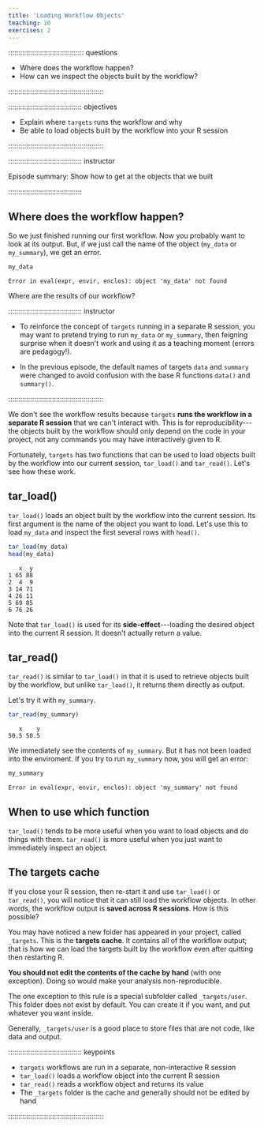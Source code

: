 ```yaml
---
title: 'Loading Workflow Objects'
teaching: 10
exercises: 2
---
```




:::::::::::::::::::::::::::::::::::::: questions 

- Where does the workflow happen?
- How can we inspect the objects built by the workflow?

::::::::::::::::::::::::::::::::::::::::::::::::

::::::::::::::::::::::::::::::::::::: objectives

- Explain where `targets` runs the workflow and why
- Be able to load objects built by the workflow into your R session

::::::::::::::::::::::::::::::::::::::::::::::::

::::::::::::::::::::::::::::::::::::: instructor

Episode summary: Show how to get at the objects that we built

:::::::::::::::::::::::::::::::::::::

## Where does the workflow happen?

So we just finished running our first workflow.
Now you probably want to look at its output.
But, if we just call the name of the object (`my_data` or `my_summary`), we get an error.

```r
my_data
```

```{.error}
Error in eval(expr, envir, enclos): object 'my_data' not found
```

Where are the results of our workflow?

::::::::::::::::::::::::::::::::::::: instructor

- To reinforce the concept of `targets` running in a separate R session, you may want to pretend trying to run `my_data` or `my_summary`, then feigning surprise when it doesn't work and using it as a teaching moment (errors are pedagogy!).

- In the previous episode, the default names of targets `data` and `summary` were changed to avoid confusion with the base R functions `data()` and `summary()`.

::::::::::::::::::::::::::::::::::::::::::::::::

We don't see the workflow results because `targets` **runs the workflow in a separate R session** that we can't interact with.
This is for reproducibility---the objects built by the workflow should only depend on the code in your project, not any commands you may have interactively given to R.

Fortunately, `targets` has two functions that can be used to load objects built by the workflow into our current session, `tar_load()` and `tar_read()`.
Let's see how these work.

## tar_load()

`tar_load()` loads an object built by the workflow into the current session.
Its first argument is the name of the object you want to load.
Let's use this to load `my_data` and inspect the first several rows with `head()`.




```r
tar_load(my_data)
head(my_data)
```


```{.output}
   x  y
1 65 88
2  4  9
3 14 71
4 26 11
5 69 85
6 76 26
```

Note that `tar_load()` is used for its **side-effect**---loading the desired object into the current R session.
It doesn't actually return a value.

## tar_read()

`tar_read()` is similar to `tar_load()` in that it is used to retrieve objects built by the workflow, but unlike `tar_load()`, it returns them directly as output.

Let's try it with `my_summary`.


```r
tar_read(my_summary)
```


```{.output}
   x    y 
50.5 50.5 
```

We immediately see the contents of `my_summary`.
But it has not been loaded into the enviroment.
If you try to run `my_summary` now, you will get an error:


```r
my_summary
```

```{.error}
Error in eval(expr, envir, enclos): object 'my_summary' not found
```

## When to use which function

`tar_load()` tends to be more useful when you want to load objects and do things with them.
`tar_read()` is more useful when you just want to immediately inspect an object.

## The targets cache

If you close your R session, then re-start it and use `tar_load()` or `tar_read()`, you will notice that it can still load the workflow objects.
In other words, the workflow output is **saved across R sessions**.
How is this possible?

You may have noticed a new folder has appeared in your project, called `_targets`.
This is the **targets cache**.
It contains all of the workflow output; that is how we can load the targets built by the workflow even after quitting then restarting R.

**You should not edit the contents of the cache by hand** (with one exception).
Doing so would make your analysis non-reproducible.
<!-- what if you manually delete the entire cache? -->

The one exception to this rule is a special subfolder called `_targets/user`.
This folder does not exist by default.
You can create it if you want, and put whatever you want inside.

Generally, `_targets/user` is a good place to store files that are not code, like data and output.

::::::::::::::::::::::::::::::::::::: keypoints 

- `targets` workflows are run in a separate, non-interactive R session
- `tar_load()` loads a workflow object into the current R session
- `tar_read()` reads a workflow object and returns its value
- The `_targets` folder is the cache and generally should not be edited by hand

::::::::::::::::::::::::::::::::::::::::::::::::
